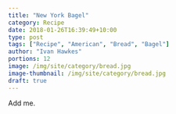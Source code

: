 ```yaml
---
title: "New York Bagel"
category: Recipe
date: 2018-01-26T16:39:49+10:00
type: post
tags: ["Recipe", "American", "Bread", "Bagel"]
author: "Ivan Hawkes"
portions: 12
image: /img/site/category/bread.jpg
image-thumbnail: /img/site/category/bread.jpg
draft: true
---
```


Add me.
<!--more-->
